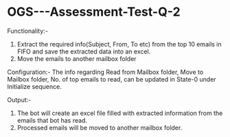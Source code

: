 # OGS---Assessment-Test-Q-2

Functionality:-

1) Extract the required info(Subject, From, To etc) from the top 10 emails in FIFO and save the extracted data into an excel.
2) Move the emails to another mailbox folder


Configuration:-
The info regarding Read from Mailbox folder, Move to Mailbox folder, No. of top emails to read, can be updated in State-0 under Initialize sequence.

Output:-
1) The bot will create an excel file filled with extracted information from the emails that bot has read.
2) Processed emails will be moved to another mailbox folder.

